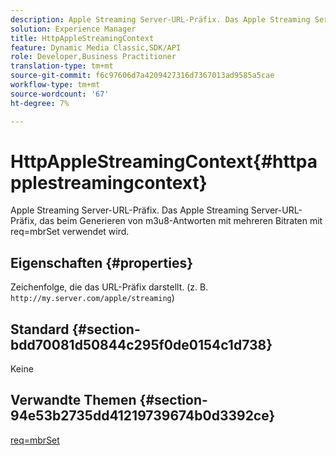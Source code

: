 ```yaml
---
description: Apple Streaming Server-URL-Präfix. Das Apple Streaming Server-URL-Präfix, das beim Generieren von m3u8-Antworten mit mehreren Bitraten mit req=mbrSet verwendet wird.
solution: Experience Manager
title: HttpAppleStreamingContext
feature: Dynamic Media Classic,SDK/API
role: Developer,Business Practitioner
translation-type: tm+mt
source-git-commit: f6c97606d7a4209427316d7367013ad9585a5cae
workflow-type: tm+mt
source-wordcount: '67'
ht-degree: 7%

---
```



# HttpAppleStreamingContext{#httpapplestreamingcontext}

Apple Streaming Server-URL-Präfix. Das Apple Streaming Server-URL-Präfix, das beim Generieren von m3u8-Antworten mit mehreren Bitraten mit req=mbrSet verwendet wird.

## Eigenschaften {#properties}

Zeichenfolge, die das URL-Präfix darstellt. (z. B. `http://my.server.com/apple/streaming`)

## Standard {#section-bdd70081d50844c295f0de0154c1d738}

Keine

## Verwandte Themen {#section-94e53b2735dd41219739674b0d3392ce}

[req=mbrSet](../../../../../is-api/http-ref/image-serving-api-ref/c-http-protocol-reference/c-command-reference/r-req/r-mbrset.md#reference-603d75babde74508a878c27bd4cced73)
